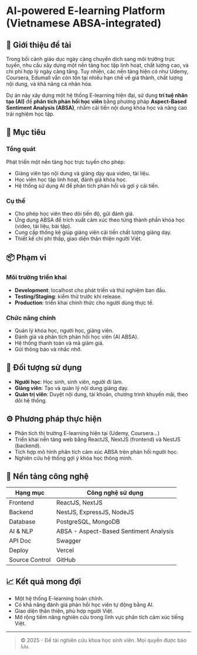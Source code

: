 # AI-powered E-learning Platform (Vietnamese ABSA-integrated)

## 🧠 Giới thiệu đề tài

Trong bối cảnh giáo dục ngày càng chuyển dịch sang môi trường trực tuyến, nhu cầu xây dựng một nền tảng học tập linh hoạt, chất lượng cao, và chi phí hợp lý ngày càng tăng. Tuy nhiên, các nền tảng hiện có như Udemy, Coursera, Edumall vẫn còn tồn tại nhiều hạn chế về giá thành, chất lượng nội dung, và khả năng cá nhân hóa. 

Dự án này xây dựng một hệ thống E-learning hiện đại, sử dụng **trí tuệ nhân tạo (AI)** để **phân tích phản hồi học viên** bằng phương pháp **Aspect-Based Sentiment Analysis (ABSA)**, nhằm cải tiến nội dung khóa học và nâng cao trải nghiệm học tập.

## 🎯 Mục tiêu

### Tổng quát
Phát triển một nền tảng học trực tuyến cho phép:
- Giảng viên tạo nội dung và giảng dạy qua video, tài liệu.
- Học viên học tập linh hoạt, đánh giá khóa học.
- Hệ thống sử dụng AI để phân tích phản hồi và gợi ý cải tiến.

### Cụ thể
- Cho phép học viên theo dõi tiến độ, gửi đánh giá.
- Ứng dụng ABSA để trích xuất cảm xúc theo từng thành phần khóa học (video, tài liệu, bài tập).
- Cung cấp thống kê giúp giảng viên cải tiến chất lượng giảng dạy.
- Thiết kế chi phí thấp, giao diện thân thiện người Việt.

## 📦 Phạm vi

### Môi trường triển khai
- **Development**: localhost cho phát triển và thử nghiệm ban đầu.
- **Testing/Staging**: kiểm thử trước khi release.
- **Production**: triển khai chính thức cho người dùng thực tế.

### Chức năng chính
- Quản lý khóa học, người học, giảng viên.
- Đánh giá và phân tích phản hồi học viên (AI ABSA).
- Hệ thống thanh toán và mã giảm giá.
- Gửi thông báo và nhắc nhở.

## 👥 Đối tượng sử dụng

- **Người học**: Học sinh, sinh viên, người đi làm.
- **Giảng viên**: Tạo và quản lý nội dung giảng dạy.
- **Quản trị viên**: Duyệt nội dung, tài khoản, chương trình khuyến mãi, theo dõi hệ thống.

## ⚙️ Phương pháp thực hiện

- Phân tích thị trường E-learning hiện tại (Udemy, Coursera…)
- Triển khai nền tảng web bằng ReactJS, NextJS (frontend) và NestJS (backend).
- Tích hợp mô hình phân tích cảm xúc ABSA trên phản hồi người học.
- Nghiên cứu hệ thống gợi ý khóa học thông minh.

## 🧰 Nền tảng công nghệ

| Hạng mục         | Công nghệ sử dụng                |
|------------------|----------------------------------|
| Frontend         | ReactJS, NextJS                  |
| Backend          | NestJS, ExpressJS, NodeJS        |
| Database         | PostgreSQL, MongoDB              |
| AI & NLP         | ABSA - Aspect-Based Sentiment Analysis |
| API Doc          | Swagger                          |
| Deploy           | Vercel                           |
| Source Control   | GitHub                           |

## 📈 Kết quả mong đợi

- Một hệ thống E-learning hoàn chỉnh.
- Có khả năng đánh giá phản hồi học viên tự động bằng AI.
- Giao diện thân thiện, phù hợp người Việt.
- Mở rộng tiềm năng nghiên cứu trong lĩnh vực phân tích cảm xúc tiếng Việt.

---

> © 2025 - Đề tài nghiên cứu khoa học sinh viên. Mọi quyền được bảo lưu.
